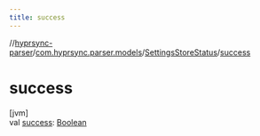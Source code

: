 ```yaml
---
title: success
---
```

//[hyprsync-parser](../../../index.html)/[com.hyprsync.parser.models](../index.html)/[SettingsStoreStatus](index.html)/[success](success.html)



# success



[jvm]\
val [success](success.html): [Boolean](https://kotlinlang.org/api/core/kotlin-stdlib/kotlin/-boolean/index.html)



